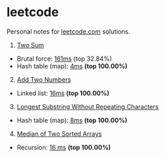 # leetcode
Personal notes for [leetcode.com](https://leetcode.com) solutions.

1. [Two Sum](https://leetcode.com/problems/two-sum/description/)
* Brutal force: [161ms](https://leetcode.com/submissions/detail/157677573/) (top 32.84%)
* Hash table (map): [4ms](https://leetcode.com/submissions/detail/162239318/) **(top 100.00%)**

2. [Add Two Numbers](https://leetcode.com/problems/add-two-numbers/description/)
* Linked list: [16ms](https://leetcode.com/submissions/detail/162239592/) **(top 100.00%)**

3. [Longest Substring Without Repeating Characters](https://leetcode.com/problems/longest-substring-without-repeating-characters/)
* Hash table (map): [8ms](https://leetcode.com/submissions/detail/162239918/) **(top 100.00%)**

4. [Median of Two Sorted Arrays](https://leetcode.com/problems/median-of-two-sorted-arrays/)
* Recursion: [16 ms](https://leetcode.com/submissions/detail/162238879/) **(top 100.00%)**
